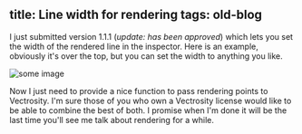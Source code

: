 title: Line width for rendering
tags: old-blog
---

I just submitted version 1.1.1 (*update: has been approved*) which lets you set
the width of the rendered line in the inspector. Here is an example, obviously
it's over the top, but you can set the width to anything you like.

![some image](line-width.png)

Now I just need to provide a nice function to pass rendering points to
Vectrosity. I'm sure those of you who own a Vectrosity license would like to be
able to combine the best of both. I promise when I'm done it will be the last
time you'll see me talk about rendering for a while.

